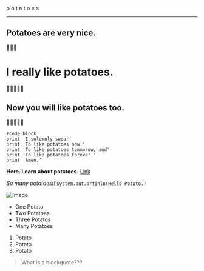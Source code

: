 p o t a t o e s

---


## Potatoes are very nice.
🥔🥔🥔
# I really like potatoes.
🥔🥔🥔🥔🥔
## Now you will like potatoes too.
🥔🥔🥔🥔🥔

```
#code block
print 'I solemnly swear'
print 'To like potatoes now,'
print 'To like potatoes tommorow, and'
print 'To like potatoes forever.'
print 'Amen.'
```

**Here. Learn about potatoes.** [Link](https://www.mainepotatoes.com/all-about-potatoes/)

*So many potatoes!!*
`System.out.prtinln(Hello Potato.)`

![Image](https://imagesvc.meredithcorp.io/v3/mm/image?url=https%3A%2F%2Fstatic.onecms.io%2Fwp-content%2Fuploads%2Fsites%2F43%2F2021%2F02%2F25%2FGettyImages-1224918845-2000.jpg)

* One Potato
* Two Potatoes
* Three Potatos
* Many Potatoes

1. Potato
2. Potato
3. Potato

> What is a blockquote???
